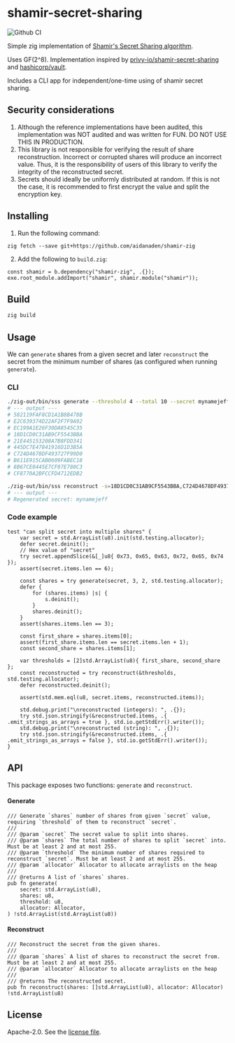 # shamir-secret-sharing

![Github CI](https://github.com/privy-io/shamir-secret-sharing/workflows/Github%20CI/badge.svg)

Simple zig implementation of [Shamir's Secret Sharing algorithm](https://en.wikipedia.org/wiki/Shamir%27s_Secret_Sharing).

Uses GF(2^8). Implementation inspired by [privy-io/shamir-secret-sharing](https://github.com/privy-io/shamir-secret-sharing) and [hashicorp/vault](https://github.com/hashicorp/vault/tree/main/shamir).

Includes a CLI app for independent/one-time using of shamir secret sharing.

## Security considerations

1. Although the reference implementations have been audited, this implementation was NOT audited and was written for FUN. DO NOT USE THIS IN PRODUCTION.
2. This library is not responsible for verifying the result of share reconstruction. Incorrect or corrupted shares will produce an incorrect value. Thus, it is the responsibility of users of this library to verify the integrity of the reconstructed secret.
3. Secrets should ideally be uniformly distributed at random. If this is not the case, it is recommended to first encrypt the value and split the encryption key.

## Installing

1. Run the following command:

```
zig fetch --save git+https://github.com/aidanaden/shamir-zig
```

2. Add the following to `build.zig`:

```zig
const shamir = b.dependency("shamir-zig", .{});
exe.root_module.addImport("shamir", shamir.module("shamir"));
```

## Build

```sh
zig build
```

## Usage

We can `generate` shares from a given secret and later `reconstruct` the secret from the minimum number of shares (as configured when running `generate`).

### CLI

```sh
./zig-out/bin/sss generate --threshold 4 --total 10 --secret mynamejeff
# --- output ---
# 582119FAF8CD1A1B8B478B
# E2C639374D22AF2F7F9A92
# EC199A1E26F30DA8545C35
# 18D1CD0C31AB9CF5543BBA
# 21E445153208A7B8FDD341
# 445DC7E47841916D1D3B5A
# C724D4678DF493727F99D0
# B611E915CAB0609FABEC18
# 8B67CE0445E7CF07E780C3
# CF8770A2BFCCFD4712EDB2
```

```sh
./zig-out/bin/sss reconstruct -s=18D1CD0C31AB9CF5543BBA,C724D4678DF493727F99D0,B611E915CAB0609FABEC18,CF8770A2BFCCFD4712EDB2
# --- output ---
# Regenerated secret: mynamejeff
```

### Code example

```zig
test "can split secret into multiple shares" {
    var secret = std.ArrayList(u8).init(std.testing.allocator);
    defer secret.deinit();
    // Hex value of "secret"
    try secret.appendSlice(&[_]u8{ 0x73, 0x65, 0x63, 0x72, 0x65, 0x74 });
    assert(secret.items.len == 6);

    const shares = try generate(secret, 3, 2, std.testing.allocator);
    defer {
        for (shares.items) |s| {
            s.deinit();
        }
        shares.deinit();
    }
    assert(shares.items.len == 3);

    const first_share = shares.items[0];
    assert(first_share.items.len == secret.items.len + 1);
    const second_share = shares.items[1];

    var thresholds = [2]std.ArrayList(u8){ first_share, second_share };
    const reconstructed = try reconstruct(&thresholds, std.testing.allocator);
    defer reconstructed.deinit();

    assert(std.mem.eql(u8, secret.items, reconstructed.items));

    std.debug.print("\nreconstructed (integers): ", .{});
    try std.json.stringify(&reconstructed.items, .{ .emit_strings_as_arrays = true }, std.io.getStdErr().writer());
    std.debug.print("\nreconstructed (string): ", .{});
    try std.json.stringify(&reconstructed.items, .{ .emit_strings_as_arrays = false }, std.io.getStdErr().writer());
}
```

## API

This package exposes two functions: `generate` and `reconstruct`.

#### Generate

```zig
/// Generate `shares` number of shares from given `secret` value, requiring `threshold` of them to reconstruct `secret`.
///
/// @param `secret` The secret value to split into shares.
/// @param `shares` The total number of shares to split `secret` into. Must be at least 2 and at most 255.
/// @param `threshold` The minimum number of shares required to reconstruct `secret`. Must be at least 2 and at most 255.
/// @param `allocator` Allocator to allocate arraylists on the heap
///
/// @returns A list of `shares` shares.
pub fn generate(
    secret: std.ArrayList(u8),
    shares: u8,
    threshold: u8,
    allocator: Allocator,
) !std.ArrayList(std.ArrayList(u8))
```

#### Reconstruct

```zig
/// Reconstruct the secret from the given shares.
///
/// @param `shares` A list of shares to reconstruct the secret from. Must be at least 2 and at most 255.
/// @param `allocator` Allocator to allocate arraylists on the heap
///
/// @returns The reconstructed secret.
pub fn reconstruct(shares: []std.ArrayList(u8), allocator: Allocator) !std.ArrayList(u8)
```

## License

Apache-2.0. See the [license file](LICENSE).
